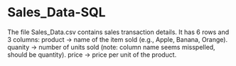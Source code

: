 # Sales_Data-SQL
The file Sales_Data.csv contains sales transaction details. It has 6 rows and 3 columns:  product → name of the item sold (e.g., Apple, Banana, Orange).  quanity → number of units sold (note: column name seems misspelled, should be quantity).  price → price per unit of the product.  

